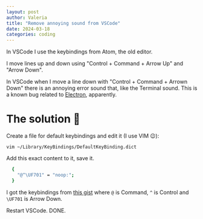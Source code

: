 ```yaml
---
layout: post
author: Valeria
title: "Remove annoying sound from VSCode"
date: 2024-03-18
categories: coding
---
```


In VSCode I use the keybindings from Atom, the old editor.

I move lines up and down using "Control + Command + Arrow Up" and "Arrow Down".

In VSCode when I move a line down with "Control + Command + Arrown Down"
there is an annoying error sound that, like the Terminal sound.
This is a known bug related to [Electron](https://github.com/Microsoft/vscode/issues/44070),
apparently.

# The solution 🙌

Create a file for default keybindings and edit it (I use VIM 😉):

`vim ~/Library/KeyBindings/DefaultKeyBinding.dict`

Add this exact content to it, save it.

```bash
  {
    "@^\UF701" = "noop:";
  }
```

I got the keybindings from [this gist](https://gist.github.com/trusktr/1e5e516df4e8032cbc3d)
where `@` is Command, `^` is Control and `\UF701` is Arrow Down.

Restart VSCode. DONE.
